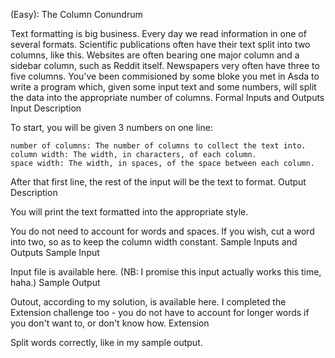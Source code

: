  (Easy): The Column Conundrum

Text formatting is big business. Every day we read information in one of several formats. Scientific publications often have their text split into two columns, like this. Websites are often bearing one major column and a sidebar column, such as Reddit itself. Newspapers very often have three to five columns. You've been commisioned by some bloke you met in Asda to write a program which, given some input text and some numbers, will split the data into the appropriate number of columns.
Formal Inputs and Outputs
Input Description

To start, you will be given 3 numbers on one line:

<number of columns> <column width> <space width>

    number of columns: The number of columns to collect the text into.
    column width: The width, in characters, of each column.
    space width: The width, in spaces, of the space between each column.

After that first line, the rest of the input will be the text to format.
Output Description

You will print the text formatted into the appropriate style.

You do not need to account for words and spaces. If you wish, cut a word into two, so as to keep the column width constant.
Sample Inputs and Outputs
Sample Input

Input file is available here. (NB: I promise this input actually works this time, haha.)
Sample Output

Outout, according to my solution, is available here. I completed the Extension challenge too - you do not have to account for longer words if you don't want to, or don't know how.
Extension

Split words correctly, like in my sample output.


